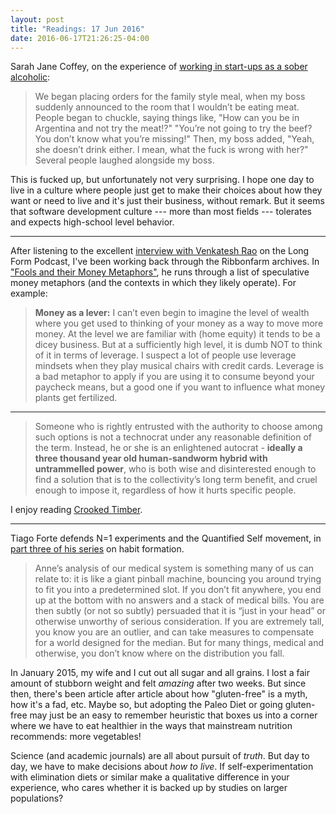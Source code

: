 ```yaml
---
layout: post
title: "Readings: 17 Jun 2016"
date: 2016-06-17T21:26:25-04:00
---
```


Sarah Jane Coffey, on the experience of [working in start-ups as a sober alcoholic](https://backchannel.com/do-startups-have-a-drinking-problem-920139d132a7#.62vevhkpa):

> We began placing orders for the family style meal, when my boss suddenly announced to the room that I wouldn’t be eating meat. People began to chuckle, saying things like, "How can you be in Argentina and not try the meat!?" "You’re not going to try the beef? You don’t know what you’re missing!" Then, my boss added, "Yeah, she doesn’t drink either. I mean, what the fuck is wrong with her?" Several people laughed alongside my boss.

This is fucked up, but unfortunately not very surprising. I hope one day to live in a culture where people just get to make their choices about how they want or need to live and it's just their business, without remark. But it seems that software development culture --- more than most fields --- tolerates and expects high-school level behavior.

----

After listening to the excellent [interview with Venkatesh Rao](https://longform.org/posts/longform-podcast-174-venkatesh-rao) on the Long Form Podcast, I've been working back through the Ribbonfarm archives. In ["Fools and their Money Metaphors"](http://www.ribbonfarm.com/2009/03/02/fools-and-their-money-metaphors/), he runs through a list of speculative money metaphors (and the contexts in which they likely operate). For example:

> **Money as a lever:** I can’t even begin to imagine the level of wealth where you get used to thinking of your money as a way to move more money. At the level we are familiar with (home equity) it tends to be a dicey business. But at a sufficiently high level, it is dumb NOT to think of it in terms of leverage. I suspect a lot of people use leverage mindsets when they play musical chairs with credit cards. Leverage is a bad metaphor to apply if you are using it to consume beyond your paycheck means, but a good one if you want to influence what money plants get fertilized.

----

> Someone who is rightly entrusted with the authority to choose among such options is not a technocrat under any reasonable definition of the term. Instead, he or she is an enlightened autocrat - **ideally a three thousand year old human-sandworm hybrid with untrammelled power**, who is both wise and disinterested enough to find a solution that is to the collectivity’s long term benefit, and cruel enough to impose it, regardless of how it hurts specific people.

I enjoy reading [Crooked Timber](http://crookedtimber.org/2016/06/17/the-sandworm-solution/).

----

Tiago Forte defends N=1 experiments and the Quantified Self movement, in [part three of his series](https://medium.com/forte-labs/experimental-habit-formation-869e18447fce#.2i69r99c5) on habit formation.

> Anne’s analysis of our medical system is something many of us can relate to: it is like a giant pinball machine, bouncing you around trying to fit you into a predetermined slot. If you don’t fit anywhere, you end up at the bottom with no answers and a stack of medical bills. You are then subtly (or not so subtly) persuaded that it is “just in your head” or otherwise unworthy of serious consideration. If you are extremely tall, you know you are an outlier, and can take measures to compensate for a world designed for the median. But for many things, medical and otherwise, you don’t know where on the distribution you fall.

In January 2015, my wife and I cut out all sugar and all grains. I lost a fair amount of stubborn weight and felt _amazing_ after two weeks. But since then, there's been article after article about how "gluten-free" is a myth, how it's a fad, etc. Maybe so, but adopting the Paleo Diet or going gluten-free may just be an easy to remember heuristic that boxes us into a corner where we have to eat healthier in the ways that mainstream nutrition recommends: more vegetables!

Science (and academic journals) are all about pursuit of _truth_. But day to day, we have to make decisions about _how to live_. If self-experimentation with elimination diets or similar make a qualitative difference in your experience, who cares whether it is backed up by studies on larger populations?

